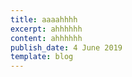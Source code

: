 ```yaml
---
title: aaaahhhh
excerpt: ahhhhhh
content: ahhhhhh
publish_date: 4 June 2019
template: blog
---
```


